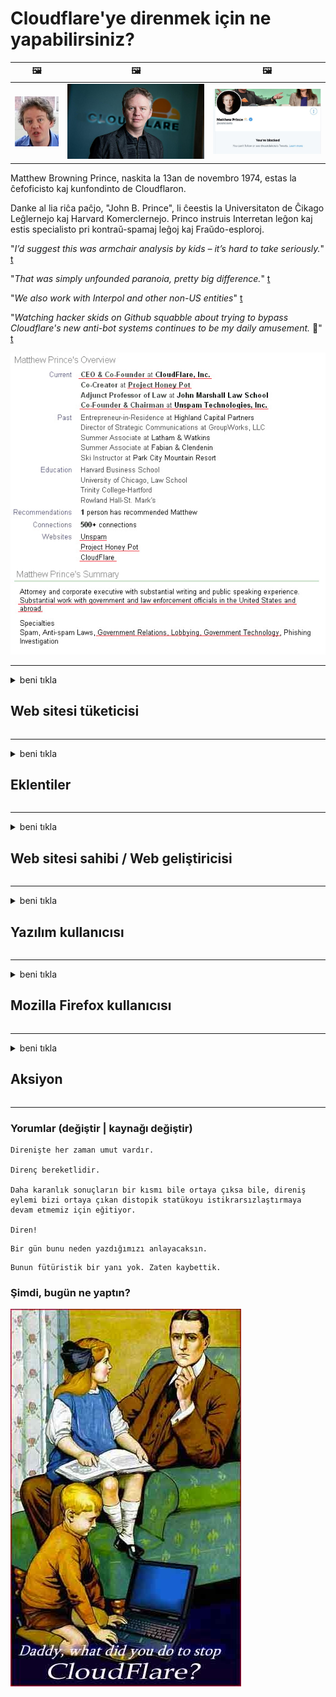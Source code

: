 # Cloudflare'ye direnmek için ne yapabilirsiniz?

| 🖼 | 🖼 | 🖼 |
| --- | --- | --- |
| ![](../image/matthew_prince_teen.jpg) | ![](../image/matthew_prince.jpg) | ![](../image/blockedbymatthewprince.jpg) |


Matthew Browning Prince, naskita la 13an de novembro 1974, estas la ĉefoficisto kaj kunfondinto de Cloudflaron.

Danke al lia riĉa paĉjo, "John B. Prince", li ĉeestis la Universitaton de Ĉikago Leĝlernejo kaj Harvard Komerclernejo.
Princo instruis Interretan leĝon kaj estis specialisto pri kontraŭ-spamaj leĝoj kaj Fraŭdo-esploroj.


"*I’d suggest this was armchair analysis by kids – it’s hard to take seriously.*" [t](https://www.theguardian.com/technology/2015/nov/19/cloudflare-accused-by-anonymous-helping-isis)

"*That was simply unfounded paranoia, pretty big difference.*"  [t](https://twitter.com/xxdesmus/status/992757936123359233)

"*We also work with Interpol and other non-US entities*" [t](https://twitter.com/eastdakota/status/1203028504184360960)

"*Watching hacker skids on Github squabble about trying to bypass Cloudflare's new anti-bot systems continues to be my daily amusement.* 🍿" [t](https://twitter.com/eastdakota/status/1273277839102656515)


![](../image/whoismp.jpg)

---


<details>
<summary>beni tıkla

## Web sitesi tüketicisi
</summary>


- Beğendiğiniz web sitesi Cloudflare kullanıyorsa, onlara Cloudflare kullanmamalarını söyleyin.
  - Facebook, Reddit, Twitter veya Mastodon gibi sosyal medyada sızlanmak hiçbir fark yaratmaz. [Eylemler hashtag'lerden daha yüksektir.](https://twitter.com/phyzonloop/status/1274132092490862594)
  - Kendinizi faydalı hale getirmek istiyorsanız web sitesi sahibiyle iletişime geçmeyi deneyin.

[Cloudflare dedi](https://github.com/Eloston/ungoogled-chromium/issues/783):
```
Sorun yaşadığınız belirli hizmetler veya siteler için yöneticilere ulaşmanızı ve deneyimlerinizi paylaşmanızı öneririz.
```

[Siz istemezseniz, web sitesi sahibi bu sorunu asla bilemez.](../PEOPLE.md)

![](../image/liberapay.jpg)

[Başarılı örnek](https://counterpartytalk.org/t/turn-off-cloudflare-on-counterparty-co-plz/164/5).<br>
Bir sorunun var? [Şimdi sesini yükselt.](https://github.com/maraoz/maraoz.github.io/issues/1) Aşağıdaki örnek.

```
Siz sadece kurumsal sansüre ve kitlesel gözetlemeye yardım ediyorsunuz.
http://crimeflare.eu.org
```

```
Web sayfanız, CloudFlare'nin gizliliği kötüye kullanan özel duvarlı bahçesinde.
http://crimeflare.eu.org
```

- Web sitesinin gizlilik politikasını okumak için biraz zaman ayırın.
  - Web sitesi Cloudflare'nin arkasındaysa veya web sitesi Cloudflare'ye bağlı hizmetleri kullanıyorsa.

"Cloudflare" nin ne olduğunu açıklamalı ve verilerinizi Cloudflare ile paylaşmak için izin istemelidir. Bunu yapmamak, güven kaybına neden olur ve söz konusu web sitesinden kaçınılmalıdır.

[Kabul edilebilir bir gizlilik politikası örneği burada](https://archive.is/bDlTz) ("Subprocessors" > "Entity Name")

```
Gizlilik politikanızı okudum ve Cloudflare kelimesini bulamıyorum.
Verilerimi Cloudflare'ye aktarmaya devam ederseniz sizinle veri paylaşmayı reddediyorum.
http://crimeflare.eu.org
```

Bu, Cloudflare kelimesine sahip olmayan bir gizlilik politikası örneğidir.
[Liberland Jobs](https://archive.is/daKIr) [privacy policy](https://docsend.com/view/feiwyte):

![](../image/cfwontobey.jpg)

Cloudflare kendi gizlilik politikasına sahiptir.
[Cloudflare doxxing insanları seviyor.](https://www.reddit.com/r/GamerGhazi/comments/2s64fe/be_wary_reporting_to_cloudflare/)

İşte web sitesinin kayıt formu için iyi bir örnek.
AFAIK, sıfır web sitesi bunu yapar. Onlara güvenecek misin?

```
"XYZ'ye Kaydol" seçeneğine tıklayarak, hizmet şartlarımızı ve gizlilik bildirimimizi kabul etmiş olursunuz.
Verilerinizi Cloudflare ile paylaşmayı ve ayrıca cloudflare'ın gizlilik bildirimini de kabul etmiş olursunuz.
Cloudflare bilgilerinizi sızdırırsa veya sunucularımıza bağlanmanıza izin vermezse, bu bizim hatamız değildir. [*]

[ kaydol ] [ katılmıyorum ]
```
[*] [PEOPLE.md](../PEOPLE.md)


- Hizmetlerini kullanmamaya çalışın. Cloudflare tarafından izlendiğinizi unutmayın.
  - ["I'm in your TLS, sniffin' your passworz"](../image/iminurtls.jpg)

- Başka bir web sitesi arayın. İnternette alternatifler ve fırsatlar var!

- Arkadaşlarınızı günlük olarak Tor kullanmaya ikna edin.
  - Anonimlik, açık internetin standardı olmalıdır!
  - [Tor projesinin bu projeyi beğenmediğini unutmayın.](../HISTORY.md)

</details>

------

<details>
<summary>beni tıkla

## Eklentiler
</summary>

- Tarayıcınız Firefox, Tor Browser veya Ungoogled Chromium ise aşağıdaki eklentilerden birini kullanın.
  - Başka bir yeni eklenti eklemek istiyorsanız, önce onun hakkında sorun.


| İsim Soyisim | Geliştirici | Destek | Engelleyebilir | Bildirebilir | Chrome |
| -------- | -------- | -------- | -------- | -------- | -------- |
| [Bloku Cloudflaron MITM-Atakon](../subfiles/addon/bcma.md) | #Addon | [ ? ](http://crimeflare.eu.org/) | **Evet**     | **Evet**     |  **Evet** |
| [Ĉu ligoj estas vundeblaj al MITM-atako?](../subfiles/addon/ismm.md) | #Addon | [ ? ](http://crimeflare.eu.org/) | Hayır     | **Evet**     |  **Evet** |
| [Ĉu ĉi tiuj ligoj blokos Tor-uzanton?](../subfiles/addon/isat.md) | #Addon | [ ? ](http://crimeflare.eu.org/) | Hayır     | **Evet**     |  **Evet** |
| [Block Cloudflare MITM Attack](https://trac.torproject.org/projects/tor/attachment/ticket/24351/block_cloudflare_mitm_attack-1.0.14.1-an%2Bfx.xpi)<br>[**DELETED BY TOR PROJECT**](../HISTORY.md) | nullius | [ ? ](../tool/block_cloudflare_mitm_fx), [Link](http://crimeflare.eu.org/) | **Evet**     | **Evet**     |  Hayır |
| [TPRB](http://sw.nnpaefp7pkadbxxkhz2agtbv2a4g5sgo2fbmv3i7czaua354334uqqad.onion/) | Sw | [ ? ](http://sw.nnpaefp7pkadbxxkhz2agtbv2a4g5sgo2fbmv3i7czaua354334uqqad.onion/) | **Evet**     | **Evet**     |  Hayır |
| [Detect Cloudflare](https://addons.mozilla.org/en-US/firefox/addon/detect-cloudflare/) | Frank Otto | [ ? ](https://github.com/traktofon/cf-detect) | Hayır     | **Evet**     |  Hayır |
| [True Sight](https://addons.mozilla.org/en-US/firefox/addon/detect-cloudflare-plus/) | claustromaniac | [ ? ](https://github.com/claustromaniac/detect-cloudflare-plus) | Hayır     | **Evet**     |  Hayır |
| [Which Cloudflare datacenter am I visiting?](https://addons.mozilla.org/en-US/firefox/addon/cf-pop/) | 依云 | [ ? ](https://github.com/lilydjwg/cf-pop) | Hayır     | **Evet**     |  Hayır |


- "Merkezi olmayan gözler", "CDNJS (Cloudflare)" bağlantısını durdurabilir.
  - Çok sayıda isteğin ağlara ulaşmasını engeller ve sitelerin bozulmasını önlemek için yerel dosyalar sunar.
  - Geliştirici yanıtladı: "[very concerning indeed](https://github.com/Synzvato/decentraleyes/issues/236#issuecomment-352049501)", "[widespread usage severely centralizes the web](https://github.com/Synzvato/decentraleyes/issues/251#issuecomment-366752049)"

- [Ayrıca, Cloudflare sertifikasını Sertifika Yetkilinizden (CA) kaldırabilir veya bu sertifikaya güvenmeyebilirsiniz.](https://www.ssl.com/how-to/remove-root-certificate-firefox/)

</details>

------

<details>
<summary>beni tıkla

## Web sitesi sahibi / Web geliştiricisi
</summary>


![](../image/word_cloudflarefree.jpg)

- Cloudflare çözümünü kullanmayın, Dönem.
  - Bundan daha iyisini yapabilirsin, değil mi? [Cloudflare aboneliklerini, planlarını, etki alanlarını veya hesapları nasıl kaldıracağınız aşağıda açıklanmıştır.](https://support.cloudflare.com/hc/en-us/articles/200167776-Removing-subscriptions-plans-domains-or-accounts)

| 🖼 | 🖼 |
| --- | --- |
| ![](../image/htmlalertcloudflare.jpg) | ![](../image/htmlalertcloudflare2.jpg) |

- Daha fazla müşteri mi istiyorsunuz? Ne yapacağını biliyorsun. İpucu "çizginin üstünde" dir.
  - [Merhaba, "Gizliliğinizi ciddiye alıyoruz" yazdınız ama "403 Yasaklı Anonim Proxy'ye İzin Verilmiyor" hatası aldım.](https://it.slashdot.org/story/19/02/19/0033255/stop-saying-we-take-your-privacy-and-security-seriously) Tor veya VPN'i neden engelliyorsunuz? Ve neden geçici e-postaları engelliyorsunuz?

![](../image/anonexist.jpg)

- Cloudflare kullanmak, kesinti olasılığını artıracaktır. Sunucunuz kapalıysa veya Cloudflare çalışmıyorsa ziyaretçiler web sitenize erişemez.
  - [Cloudflare'nin asla düşmediğini gerçekten düşündün mü?](https://www.ibtimes.com/cloudflare-down-not-working-sites-producing-504-gateway-timeout-errors-2618008) [Another](https://twitter.com/Jedduff/status/1097875615997399040) [sample](https://twitter.com/search?f=tweets&vertical=default&q=Cloudflare%20is%20having%20problems). [Need more](../PEOPLE.md)?

![](../image/cloudflareinternalerror.jpg)

- "API hizmetinizi", "yazılım güncelleme sunucunuzu" veya "RSS beslemenizi" proxy olarak kullanmak müşterinize zarar verir. Bir müşteri sizi aradı ve "Artık API'nizi kullanamıyorum" dedi ve neler olduğu hakkında hiçbir fikriniz yok. Cloudflare, müşterinizi sessizce engelleyebilir. Sence tamam mı?
  - Birçok RSS okuyucu istemcisi ve RSS okuyucu çevrimiçi hizmeti vardır. İnsanların abone olmasına izin vermiyorsan neden RSS beslemesi yayınlıyorsun?

![](../image/rssfeedovercf.jpg)

- HTTPS sertifikasına ihtiyacınız var mı? "Let's Encrypt" kullanın veya CA şirketinden satın alın.

- DNS sunucusuna ihtiyacınız var mı? Kendi sunucunuzu kuramıyor musunuz? Peki ya onlar: [Hurricane Electric Free DNS](https://dns.he.net/), [Dyn.com](https://dyn.com/dns/), [1984 Hosting](https://www.1984hosting.com/), [Afraid.Org (TOR kullanıyorsanız yönetici hesabınızı silin)](https://freedns.afraid.org/)
  - [Alternativoj al DNS](../subfiles/alternative/domaindns.md)

- Barındırma hizmeti mi arıyorsunuz? Sadece ücretsiz mi? Peki ya onlar: [Onion Service](http://vww6ybal4bd7szmgncyruucpgfkqahzddi37ktceo3ah7ngmcopnpyyd.onion/en/security/network-security/tor/onionservices-best-practices), [Free Web Hosting Area](https://freewha.com/), [Autistici/Inventati Web Site Hosting](https://www.autinv5q6en4gpf4.onion/services/website), [Github Pages](https://pages.github.com/), [Surge](https://surge.sh/)
  - [Cloudflare için alternatifler](../subfiles/alternative/cloudflare.md)

- "Cloudflare-ipfs.com" kullanıyor musunuz? [Cloudflare IPFS'nin kötü olduğunu biliyor musunuz?](../PEOPLE.md)

- OWASP ve Fail2Ban gibi Web Uygulaması Güvenlik Duvarını sunucunuza kurun ve uygun şekilde yapılandırın.
  - Tor'u engellemek bir çözüm değildir. Herkesi sadece küçük kötü kullanıcılar için cezalandırmayın.

- "Cloudflare Warp" kullanıcılarının web sitenize erişmesini yeniden yönlendirin veya engelleyin. Ve yapabiliyorsanız bir neden belirtin.

> IP listesi: "[Cloudflare’nin mevcut IP aralıkları](cloudflare_inc/)"

> A: Sadece onları engelle

```
server {
...
deny 173.245.48.0/20;
deny 103.21.244.0/22;
deny 103.22.200.0/22;
deny 103.31.4.0/22;
deny 141.101.64.0/18;
deny 108.162.192.0/18;
deny 190.93.240.0/20;
deny 188.114.96.0/20;
deny 197.234.240.0/22;
deny 198.41.128.0/17;
deny 162.158.0.0/15;
deny 104.16.0.0/12;
deny 172.64.0.0/13;
deny 131.0.72.0/22;
deny 2400:cb00::/32;
deny 2606:4700::/32;
deny 2803:f800::/32;
deny 2405:b500::/32;
deny 2405:8100::/32;
deny 2a06:98c0::/29;
deny 2c0f:f248::/32;
...
}
```

> B: Uyarı sayfasına yönlendir

```
http {
...
geo $iscf {
default 0;
173.245.48.0/20 1;
103.21.244.0/22 1;
103.22.200.0/22 1;
103.31.4.0/22 1;
141.101.64.0/18 1;
108.162.192.0/18 1;
190.93.240.0/20 1;
188.114.96.0/20 1;
197.234.240.0/22 1;
198.41.128.0/17 1;
162.158.0.0/15 1;
104.16.0.0/12 1;
172.64.0.0/13 1;
131.0.72.0/22 1;
2400:cb00::/32 1;
2606:4700::/32 1;
2803:f800::/32 1;
2405:b500::/32 1;
2405:8100::/32 1;
2a06:98c0::/29 1;
2c0f:f248::/32 1;
}
...
}

server {
...
if ($iscf) {rewrite ^ https://example.com/cfwsorry.php;}
...
}

<?php
header('HTTP/1.1 406 Not Acceptable');
echo <<<CLOUDFLARED
Thank you for visiting ourwebsite.com!<br />
We are sorry, but we can't serve you because your connection is being intercepted by Cloudflare.<br />
Please read http://crimeflare.eu.org for more information.<br />
CLOUDFLARED;
die();
```

- Özgürlüğe inanıyorsanız ve anonim kullanıcıları hoş karşılarsanız Tor Onion Service veya I2P insite kurun.

- Diğer Clearnet / Tor ikili web sitesi operatörlerinden tavsiye isteyin ve anonim arkadaşlar edinin!

</details>

------

<details>
<summary>beni tıkla

## Yazılım kullanıcısı
</summary>


- Discord, CloudFlare kullanıyor. Alternatifler? Öneririz [**Briar** (Android)](https://f-droid.org/en/packages/org.briarproject.briar.android/), [Ricochet (PC)](https://ricochet.im/), [Tox + Tor (Android/PC)](https://tox.chat/download.html)
  - Briar, Tor daemon'u içerir, böylece Orbot'u kurmanız gerekmez.
  - Qwtch geliştiricileri, Open Privacy, stop_cloudflare projesini bildirimde bulunmaksızın git hizmetlerinden sildi.

- Debian GNU / Linux veya herhangi bir türevini kullanıyorsanız, abone olun: [bug #831835](https://bugs.debian.org/cgi-bin/bugreport.cgi?bug=831835). Ve yapabiliyorsanız, yamayı doğrulamaya ve bakımcının kabul edilip edilmemesi konusunda doğru sonuca varmasına yardımcı olun.

- Bu tarayıcıları her zaman önerin.

| İsim Soyisim | Geliştirici | Destek | Yorum Yap |
| -------- | -------- | -------- | -------- |
| [Ungoogled-Chromium](https://ungoogled-software.github.io/ungoogled-chromium-binaries/) | Eloston | [ ? ](https://github.com/Eloston/ungoogled-chromium) | PC (Win, Mac, Linux)  _!Tor_ |
| [Bromite](https://www.bromite.org/fdroid) | Bromite | [ ? ](https://github.com/bromite/bromite/issues) | Android  _!Tor_ |
| [Tor Browser](https://www.torproject.org/download/) | Tor Project | [ ? ](https://support.torproject.org/) | PC (Win, Mac, Linux)  _Tor_|
| [Tor Browser Android](https://www.torproject.org/download/) | Tor Project | [ ? ](https://support.torproject.org/) | Android  _Tor_|
| [Onion Browser](https://itunes.apple.com/us/app/onion-browser/id519296448?mt=8) | Mike Tigas | [ ? ](https://github.com/OnionBrowser/OnionBrowser/issues) | Apple iOS  _Tor_|
| [GNU/Icecat](https://www.gnu.org/software/gnuzilla/) | GNU | [ ? ](https://www.gnu.org/software/gnuzilla/) | PC (Linux) |
| [IceCatMobile](https://f-droid.org/en/packages/org.gnu.icecat/) | GNU | [ ? ](https://lists.gnu.org/mailman/listinfo/bug-gnuzilla) | Android |
| [Iridium Browser](https://iridiumbrowser.de/about/) | Iridium | [ ? ](https://github.com/iridium-browser/iridium-browser/) | PC (Win, Mac, Linux, OpenBSD) |


Diğer yazılımların gizliliği kusurludur. Bu, Tor tarayıcısının "mükemmel" olduğu anlamına gelmez.
İnternette ve teknolojide% 100 güvenli veya% 100 özel yoktur.

- Tor kullanmak istemiyor musunuz? Tor daemon ile herhangi bir tarayıcıyı kullanabilirsiniz.
  - [Tor projesinin bundan hoşlanmadığını unutmayın.](https://support.torproject.org/tbb/tbb-9/) Yapabiliyorsanız Tor Tarayıcı kullanın.
- [Chromium'u Tor ile kullanma](../subfiles/chromium_tor.md)


Diğer yazılımların gizliliği hakkında konuşalım.

- [Gerçekten Firefox kullanmanız gerekiyorsa, "Firefox ESR" yi seçin.](https://www.mozilla.org/en-US/firefox/organizations/)
  - [Firefox - Casus Yazılım Gözcüsü](https://spyware.neocities.org/articles/firefox.html)
  - [Firefox ifade özgürlüğünü reddediyor, özgür konuşmayı yasaklıyor](https://web.archive.org/web/20200423010026/https://reclaimthenet.org/firefox-rejects-free-speech-bans-free-speech-commenting-plugin-dissenter-from-its-extensions-gallery/)
  - ["100'den fazla olumsuz oy. Görünüşe göre bir yazılım şirketinden bağlı kalmasını istemek ... bu günlerde çok fazla."](https://old.reddit.com/r/firefox/comments/gutdiw/weve_got_work_to_do_the_mozilla_blog/fslbbb6/)
  - [Uh, Firefox neden bana URL çubuğumda sponsorlu bağlantılar gösteriyor?](https://www.reddit.com/r/firefox/comments/jybx2w/uh_why_is_firefox_showing_me_sponsored_links_in/)
  - [Mozilla - Enkarne Şeytan](https://digdeeper.neocities.org/ghost/mozilla.html)

- [Unutmayın, Mozilla Cloudflare hizmetini kullanıyor.](https://www.robtex.com/dns-lookup/www.mozilla.org) [Ayrıca ürünlerinde Cloudflare'nin DNS hizmetini kullanıyorlar.](https://www.theregister.co.uk/2018/03/21/mozilla_testing_dns_encryption/)

- [Mozilla bu bileti resmen reddetti.](https://bugzilla.mozilla.org/show_bug.cgi?id=1426618)

- [Firefox Focus bir şakadır.](https://github.com/mozilla-mobile/focus-android/issues/1743) [Telemetriyi kapatmaya söz verdiler ama değiştirdiler.](https://github.com/mozilla-mobile/focus-android/issues/4210)

- [PaleMoon / Basilisk geliştiricisi Cloudflare'yi seviyor.](https://github.com/mozilla-mobile/focus-android/issues/1743#issuecomment-345993097)
  - [Pale Moon'un Arşiv Sunucusu, 18 Ay boyunca saldırıya uğradı ve kötü amaçlı yazılım yaydı](https://www.reddit.com/r/privacytoolsIO/comments/cc808y/pale_moons_archive_server_hacked_and_spread/)
  - Tor kullanıcılarından da nefret ediyor - "[Tor'a düşman olmasına izin verin. Bence çoğu site, aşırı yüksek suistimal faktörü göz önüne alındığında Tor'a düşman olmalıdır.](https://github.com/yacy/yacy_search_server/issues/314#issuecomment-565932097)"

- [Waterfox'ta ciddi "ev telefonu" sorunu var](https://spyware.neocities.org/articles/waterfox.html)

- [Google Chrome bir casus yazılımdır.](https://www.gnu.org/proprietary/malware-google.en.html)
  - [Google, etkinliğinizin profilini çıkarır.](https://spyware.neocities.org/articles/chrome.html)

- [SRWare Iron, çok fazla telefonun ev bağlantısı kuruyor.](https://spyware.neocities.org/articles/iron.html) Ayrıca Google alanlarına da bağlanır.

- [Brave Browser beyaz listeye Facebook / Twitter izleyicileri.](https://www.bleepingcomputer.com/news/security/facebook-twitter-trackers-whitelisted-by-brave-browser/)
  - [İşte daha fazla sorun.](https://spyware.neocities.org/articles/brave.html)
  - [binance bağlı kuruluş kimliği](https://twitter.com/cryptonator1337/status/1269594587716374528)

- [Microsoft Edge, Facebook'un Flash kodunu kullanıcıların arkasından çalıştırmasına izin veriyor.](https://www.zdnet.com/article/microsoft-edge-lets-facebook-run-flash-code-behind-users-backs/)

- [Vivaldi, mahremiyetinize saygı duymuyor.](https://spyware.neocities.org/articles/vivaldi.html)

- [Opera casus yazılım seviyesi: Son Derece Yüksek](https://spyware.neocities.org/articles/opera.html)

- Apple iOS: [Esasen kötü amaçlı yazılım olduğu için iOS kullanmamalısınız.](https://www.gnu.org/proprietary/malware-apple.html)

Bu nedenle, yalnızca yukarıdaki tabloyu öneriyoruz. Başka hiçbir şey.

</details>

------

<details>
<summary>beni tıkla

## Mozilla Firefox kullanıcısı
</summary>


- "Firefox Nightly", devre dışı bırakma yöntemi olmadan Mozilla sunucularına hata ayıklama düzeyinde bilgi gönderir.
  - [Mozilla sunucuları Cloudflare'yi kullanıyor](https://www.digwebinterface.com/?hostnames=www.mozilla.org%0D%0Amozilla.cloudflare-dns.com&type=&ns=resolver&useresolver=8.8.4.4&nameservers=)

- Firefox'un Mozilla sunucularına bağlanmasını yasaklamak mümkündür.
  - [Mozilla'nın politika şablonları kılavuzu](https://github.com/mozilla/policy-templates/blob/master/README.md)
  - Bu numaranın sonraki sürümlerde çalışmayı bırakabileceğini unutmayın, çünkü Mozilla kendilerini beyaz listeye eklemeyi sever.
  - Bunları tamamen engellemek için güvenlik duvarı ve DNS filtresini kullanın.

"`/distribution/policies.json`"

>     "WebsiteFilter": {
> 		"Block": [
> 		"*://*.mozilla.com/*",
> 		"*://*.mozilla.net/*",
> 		"*://*.mozilla.org/*",
> 		"*://webcompat.com/*",
> 		"*://*.firefox.com/*",
> 		"*://*.thunderbird.net/*",
> 		"*://*.cloudflare.com/*"
> 		]
>     },


- ~~Mozilla'nın izleyicisine Cloudflare kullanmamalarını söyleyen bir hata bildirin.~~ Bugzilla'da bir hata raporu vardı. Birçok kişi endişelerini dile getirdi, ancak hata 2018'de yönetici tarafından gizlendi.

- DoH'yi Firefox'ta devre dışı bırakabilirsiniz.
  - [Firefox'un varsayılan DNS sağlayıcısını değiştirin](../subfiles/change-firefox-dns.md)

![](../image/firefoxdns.jpg)

- [ISP dışı DNS kullanmak istiyorsanız, OpenNIC Tier2 DNS hizmetini veya Cloudflare olmayan DNS hizmetlerinden herhangi birini kullanmayı düşünün.](https://wiki.opennic.org/start)
![](../image/opennic.jpg)
  - Cloudflare'yi DNS ile engelleyin. [Crimeflare DNS](../subfiles/service/publicdns.md)

- Tor'u DNS çözümleyici olarak kullanabilirsiniz. [Tor uzmanı değilseniz, buradan soru sorun.](https://tor.stackexchange.com/)

> **Nasıl?**
> 1. Tor'u indirin ve bilgisayarınıza kurun.
> 2. Bu satırı "torrc" dosyasına ekleyin.
> DNSPort 127.0.0.1:53
> 3. Tor'u yeniden başlatın.
> 4. Bilgisayarınızın DNS sunucusunu "127.0.0.1" olarak ayarlayın.

</details>

------

<details>
<summary>beni tıkla

## Aksiyon
</summary>


- Çevrenizdeki diğer kişilere Cloudflare'nin tehlikeleri hakkında bilgi verin.

- [Bu depoyu geliştirmeye yardımcı olun.](http://crimeflare.eu.org)
  - Hem listeler, hem ona karşı çıkan argümanlar hem de ayrıntılar.

- [Cloudflare (ve benzeri şirketler) ile işlerin ters gittiği yerleri belgeleyin ve herkese açık hale getirin, bunu yaparken bu depodan bahsettiğinizden emin olun.](http://crimeflare.eu.org) :)

- Web'i dünyanın farklı bölgelerinin perspektifinden deneyimleyebilmeleri için varsayılan olarak daha fazla kişinin Tor'u kullanmasını sağlayın.

- Dünyayı Cloudflare'den kurtarmaya adanmış sosyal medya ve et alanında başlangıç ​​grupları.

- Uygun olduğu durumlarda, bu arşivdeki bu gruplara bağlantı verin - burası, gruplar halinde birlikte çalışmayı koordine etmek için bir yer olabilir.

- [Cloudflare'ye kurumsal olmayan anlamlı bir alternatif sağlayabilecek bir kooperatif kurun.](../subfiles/alternative/cloudflare.md)

- En azından Cloudflare'ye karşı çok katmanlı savunma sağlamaya yardımcı olacak alternatifleri bize bildirin.

- Cloudflare müşterisiyseniz, gizlilik ayarlarınızı belirleyin ve onların ihlal etmesini bekleyin.
  - [Ardından onları spam önleme / gizlilik ihlali suçlamasıyla karşı karşıya getirin.](https://twitter.com/thexpaw/status/1108424723233419264)

- Amerika Birleşik Devletleri'ndeyseniz ve söz konusu web sitesi bir banka veya muhasebeci ise, Gramm – Leach – Bliley Yasası veya Zorluklu Amerikalılar Yasası kapsamında yasal baskı uygulamaya çalışın ve ne kadar ilerlediğinizi bize bildirin .

- Web sitesi bir devlet sitesiyse, ABD Anayasasının 1. Değişikliği uyarınca yasal baskı oluşturmaya çalışın.

- AB vatandaşıysanız, kişisel bilgilerinizi Genel Veri Koruma Yönetmeliği kapsamında göndermek için web sitesi ile iletişime geçin. Size bilgilerinizi vermeyi reddederlerse, bu yasa ihlalidir.

- Web sitelerinde hizmet sunduğunu iddia eden şirketler için, bunları tüketici koruma kuruluşlarına ve BBB'ye "yanlış reklam" olarak bildirmeyi deneyin. Cloudflare web siteleri, Cloudflare sunucuları tarafından sunulur.

- [ITU, ABD bağlamında, Cloudflare'nin antitröst yasasının kendilerine getirilebileceği kadar büyümeye başladığını öne sürüyor.](https://www.itu.int/en/ITU-T/Workshops-and-Seminars/20181218/Documents/Geoff_Huston_Presentation.pdf)

- GNU GPL sürüm 4'ün, tüm GPLv4 ve sonraki programlar için en azından kaynak koda Tor kullanıcılarına karşı ayrımcılık yapmayan bir ortam aracılığıyla erişilebilmesini gerektiren bu tür bir hizmetin arkasında kaynak kodu depolamaya karşı bir hüküm içerebileceği düşünülebilir.

- [Se vi uzas Mastodon bonvolu sekvi la konton Mitigator](../subfiles/service/altlink.md).

</details>

------

### Yorumlar (değiştir | kaynağı değiştir)

```
Direnişte her zaman umut vardır.

Direnç bereketlidir.

Daha karanlık sonuçların bir kısmı bile ortaya çıksa bile, direniş eylemi bizi ortaya çıkan distopik statükoyu istikrarsızlaştırmaya devam etmemiz için eğitiyor.

Diren!
```

```
Bir gün bunu neden yazdığımızı anlayacaksın.
```

```
Bunun fütüristik bir yanı yok. Zaten kaybettik.
```

### Şimdi, bugün ne yaptın?


![](../image/stopcf.jpg)
